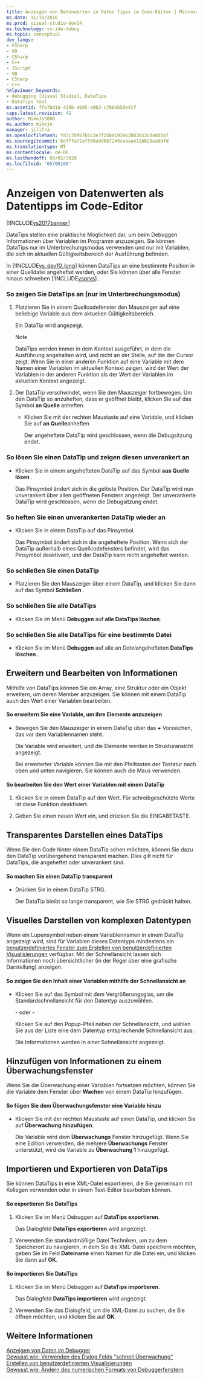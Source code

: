 ```yaml
---
title: Anzeigen von Datenwerten in Daten Tipps im Code-Editor | Microsoft-Dokumentation
ms.date: 11/15/2016
ms.prod: visual-studio-dev14
ms.technology: vs-ide-debug
ms.topic: conceptual
dev_langs:
- FSharp
- VB
- CSharp
- C++
- JScript
- VB
- CSharp
- C++
helpviewer_keywords:
- debugging [Visual Studio], DataTips
- DataTips tool
ms.assetid: ffa7bd18-439b-4685-a9b3-c7884b5de41f
caps.latest.revision: 41
author: MikeJo5000
ms.author: mikejo
manager: jillfra
ms.openlocfilehash: fd2c7bf67b5c2e7f25b4193462883b53cda8db87
ms.sourcegitcommit: 6cfffa72af599a9d667249caaaa411bb28ea69fd
ms.translationtype: MT
ms.contentlocale: de-DE
ms.lasthandoff: 09/02/2020
ms.locfileid: "65700108"
---
```

# <a name="view-data-values-in-data-tips--in-the-code-editor"></a>Anzeigen von Datenwerten als Datentipps im Code-Editor
[!INCLUDE[vs2017banner](../includes/vs2017banner.md)]

DataTips stellen eine praktische Möglichkeit dar, um beim Debuggen Informationen über Variablen im Programm anzuzeigen. Sie können DataTips nur im Unterbrechungsmodus verwenden und nur mit Variablen, die sich im aktuellen Gültigkeitsbereich der Ausführung befinden.  
  
 In [!INCLUDE[vs_dev10_long](../includes/vs-dev10-long-md.md)] können DataTips an eine bestimmte Position in einer Quelldatei angeheftet werden, oder Sie können über alle Fenster hinaus schweben [!INCLUDE[vsprvs](../includes/vsprvs-md.md)] .  
  
### <a name="to-display-a-datatip-in-break-mode-only"></a>So zeigen Sie DataTips an (nur im Unterbrechungsmodus)  
  
1. Platzieren Sie in einem Quellcodefenster den Mauszeiger auf eine beliebige Variable aus dem aktuellen Gültigkeitsbereich.  
  
    Ein DataTip wird angezeigt.  
  
   > [!NOTE]
   > DataTips werden immer in dem Kontext ausgeführt, in dem die Ausführung angehalten wird, und nicht an der Stelle, auf die der Cursor zeigt. Wenn Sie in einer anderen Funktion auf eine Variable mit dem Namen einer Variablen im aktuellen Kontext zeigen, wird der Wert der Variablen in der anderen Funktion als der Wert der Variablen im aktuellen Kontext angezeigt.  
  
2. Der DataTip verschwindet, wenn Sie den Mauszeiger fortbewegen. Um den DataTip so anzuheften, dass er geöffnet bleibt, klicken Sie auf das Symbol **an Quelle** anheften.  
  
   - Klicken Sie mit der rechten Maustaste auf eine Variable, und klicken Sie auf **an Quelle**anheften  
  
     Der angeheftete DataTip wird geschlossen, wenn die Debugsitzung endet.  
  
### <a name="to-unpin-a-datatip-and-make-it-float"></a>So lösen Sie einen DataTip und zeigen diesen unverankert an  
  
- Klicken Sie in einem angehefteten DataTip auf das Symbol **aus Quelle lösen** .  
  
     Das Pinsymbol ändert sich in die gelöste Position. Der DataTip wird nun unverankert über allen geöffneten Fenstern angezeigt. Der unverankerte DataTip wird geschlossen, wenn die Debugsitzung endet.  
  
### <a name="to-repin-a-floating-datatip"></a>So heften Sie einen unverankerten DataTip wieder an  
  
- Klicken Sie in einem DataTip auf das Pinsymbol.  
  
     Das Pinsymbol ändert sich in die angeheftete Position. Wenn sich der DataTip außerhalb eines Quellcodefensters befindet, wird das Pinsymbol deaktiviert, und der DataTip kann nicht angeheftet werden.  
  
### <a name="to-close-a-datatip"></a>So schließen Sie einen DataTip  
  
- Platzieren Sie den Mauszeiger über einem DataTip, und klicken Sie dann auf das Symbol **Schließen** .  
  
### <a name="to-close-all-datatips"></a>So schließen Sie alle DataTips  
  
- Klicken Sie im Menü **Debuggen** auf **alle DataTips löschen**.  
  
### <a name="to-close-all-datatips-for-a-specific-file"></a>So schließen Sie alle DataTips für eine bestimmte Datei  
  
- Klicken Sie im Menü **Debuggen** auf alle an *Datei*angehefteten **DataTips löschen** .  
  
## <a name="expanding-and-editing-information"></a>Erweitern und Bearbeiten von Informationen  
 Mithilfe von DataTips können Sie ein Array, eine Struktur oder ein Objekt erweitern, um deren Member anzuzeigen. Sie können mit einem DataTip auch den Wert einer Variablen bearbeiten.  
  
#### <a name="to-expand-a-variable-to-see-its-elements"></a>So erweitern Sie eine Variable, um ihre Elemente anzuzeigen  
  
- Bewegen Sie den Mauszeiger in einem DataTip über das **+** Vorzeichen, das vor dem Variablennamen steht.  
  
     Die Variable wird erweitert, und die Elemente werden in Strukturansicht angezeigt.  
  
     Bei erweiterter Variable können Sie mit den Pfeiltasten der Tastatur nach oben und unten navigieren. Sie können auch die Maus verwenden.  
  
#### <a name="to-edit-the-value-of-a-variable-using-a-datatip"></a>So bearbeiten Sie den Wert einer Variablen mit einem DataTip  
  
1. Klicken Sie in einem DataTip auf den Wert. Für schreibgeschützte Werte ist diese Funktion deaktiviert.  
  
2. Geben Sie einen neuen Wert ein, und drücken Sie die EINGABETASTE.  
  
## <a name="making-a-datatip-transparent"></a>Transparentes Darstellen eines DataTips  
 Wenn Sie den Code hinter einem DataTip sehen möchten, können Sie dazu den DataTip vorübergehend transparent machen. Dies gilt nicht für DataTips, die angeheftet oder unverankert sind.  
  
#### <a name="to-make-a-datatip-transparent"></a>So machen Sie einen DataTip transparent  
  
- Drücken Sie in einem DataTip STRG.  
  
     Der DataTip bleibt so lange transparent, wie Sie STRG gedrückt halten.  
  
## <a name="visualizing-complex-data-types"></a>Visuelles Darstellen von komplexen Datentypen  
 Wenn ein Lupensymbol neben einem Variablennamen in einem DataTip angezeigt wird, sind für Variablen dieses Datentyps mindestens ein [benutzerdefiniertes Fenster zum Erstellen von benutzerdefinierten Visualisierungen](../debugger/create-custom-visualizers-of-data.md) verfügbar. Mit der Schnellansicht lassen sich Informationen noch übersichtlicher (in der Regel über eine grafische Darstellung) anzeigen.  
  
#### <a name="to-view-the-contents-of-a-variable-using-a-visualizer"></a>So zeigen Sie den Inhalt einer Variablen mithilfe der Schnellansicht an  
  
- Klicken Sie auf das Symbol mit dem Vergrößerungsglas, um die Standardschnellansicht für den Datentyp auszuwählen.  
  
     - oder -  
  
     Klicken Sie auf den Popup-Pfeil neben der Schnellansicht, und wählen Sie aus der Liste eine dem Datentyp entsprechende Schnellansicht aus.  
  
     Die Informationen werden in einer Schnellansicht angezeigt.  
  
## <a name="adding-information-to-a-watch-window"></a>Hinzufügen von Informationen zu einem Überwachungsfenster  
 Wenn Sie die Überwachung einer Variablen fortsetzen möchten, können Sie die Variable dem Fenster über **Wachen** von einem DataTip hinzufügen.  
  
#### <a name="to-add-a-variable-to-the-watch-window"></a>So fügen Sie dem Überwachungsfenster eine Variable hinzu  
  
- Klicken Sie mit der rechten Maustaste auf einen DataTip, und klicken Sie auf **Überwachung hinzufügen**.  
  
     Die Variable wird dem **Überwachungs** Fenster hinzugefügt. Wenn Sie eine Edition verwenden, die mehrere **Überwachungs** Fenster unterstützt, wird die Variable zu **Überwachung 1** hinzugefügt.  
  
## <a name="importing-and-exporting-datatips"></a>Importieren und Exportieren von DataTips  
 Sie können DataTips in eine XML-Datei exportieren, die Sie gemeinsam mit Kollegen verwenden oder in einem Text-Editor bearbeiten können.  
  
#### <a name="to-export-datatips"></a>So exportieren Sie DataTips  
  
1. Klicken Sie im Menü Debuggen auf **DataTips exportieren**.  
  
     Das Dialogfeld **DataTips exportieren** wird angezeigt.  
  
2. Verwenden Sie standardmäßige Datei Techniken, um zu dem Speicherort zu navigieren, in dem Sie die XML-Datei speichern möchten, geben Sie im Feld **Dateiname** einen Namen für die Datei ein, und klicken Sie dann auf **OK**.  
  
#### <a name="to-import-datatips"></a>So importieren Sie DataTips  
  
1. Klicken Sie im Menü Debuggen auf **DataTips importieren**.  
  
     Das Dialogfeld **DataTips importieren** wird angezeigt.  
  
2. Verwenden Sie das Dialogfeld, um die XML-Datei zu suchen, die Sie öffnen möchten, und klicken Sie auf **OK**.  
  
## <a name="see-also"></a>Weitere Informationen  
 [Anzeigen von Daten im Debugger](../debugger/viewing-data-in-the-debugger.md)   
 [Gewusst wie: Verwenden des Dialog Felds "schnell Überwachung"](https://msdn.microsoft.com/library/ffaee1dd-e5ce-4ef2-9401-d28329398867)   
 [Erstellen von benutzerdefinierten Visualisierungen](../debugger/create-custom-visualizers-of-data.md)   
 [Gewusst wie: Ändern des numerischen Formats von Debuggerfenstern](https://msdn.microsoft.com/library/cd593847-a625-411d-a430-b798346ef18f)
